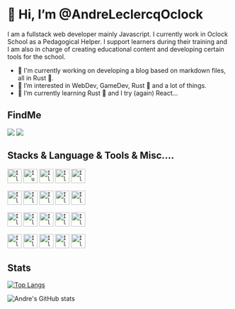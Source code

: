 # 👋 Hi, I’m @AndreLeclercqOclock

I am a fullstack web developer mainly Javascript. I currently work in Oclock School as a Pedagogical Helper. I support learners during their training and I am also in charge of creating educational content and developing certain tools for the school.

- 🔭 I'm currently working on developing a blog based on markdown files, all in Rust 🦀.
- 👀 I’m interested in WebDev, GameDev, Rust 🦀 and a lot of things.
- 🌱 I’m currently learning Rust 🦀 and I try (again) React...

## FindMe
[![](https://img.shields.io/badge/linkedin-%230077B5.svg?style=for-the-badge&logo=linkedin)](https://www.linkedin.com/in/andre-leclercq/)
[![](https://img.shields.io/badge/mastodon-%236364FF?style=for-the-badge&logo=mastodon&logoColor=%23FFFFFF)](https://toot.cat/@leifer)

## Stacks & Language & Tools & Misc....
<code><img alt="I love Linux" height="32" width="32" src="https://cdn.simpleicons.org/linux" /></code>
<code><img alt="I use Arch BTW" height="32" width="32" src="https://cdn.simpleicons.org/archlinux" /></code>
<code><img alt="I love NeoVim" height="32" width="32" src="https://cdn.simpleicons.org/neovim" /></code>
<code><img alt="I love GIT" height="32" width="32" src="https://cdn.simpleicons.org/git" /></code>
<code><img alt="I love Duck Duck Go" height="32" width="32" src="https://cdn.simpleicons.org/duckduckgo" /></code>

<code><img alt="I love Rust" height="32" width="32" src="https://cdn.simpleicons.org/rust" /></code>
<code><img alt="I love Javascript" height="32" width="32" src="https://cdn.simpleicons.org/javascript" /></code>
<code><img alt="I love Node.js" height="32" width="32" src="https://cdn.simpleicons.org/node.js" /></code>
<code><img alt="I love Postgresql" height="32" width="32" src="https://cdn.simpleicons.org/postgresql" /></code>
<code><img alt="I love Supabase" height="32" width="32" src="https://cdn.simpleicons.org/supabase" /></code>

<code><img alt="I love Firefox" height="32" width="32" src="https://cdn.simpleicons.org/firefox" /></code>
<code><img alt="I love Godot Engine" height="32" width="32" src="https://cdn.simpleicons.org/godotengine" /></code>
<code><img alt="I love Libre Office" height="32" width="32" src="https://cdn.simpleicons.org/libreoffice" /></code>
<code><img alt="I love Inkscape" height="32" width="32" src="https://cdn.simpleicons.org/inkscape" /></code>
<code><img alt="I love Krita" height="32" width="32" src="https://cdn.simpleicons.org/krita" /></code>

<code><img alt="I love Debian" height="32" width="32" src="https://cdn.simpleicons.org/debian" /></code>
<code><img alt="I love KDE" height="32" width="32" src="https://cdn.simpleicons.org/kde" /></code>
<code><img alt="I love Vivaldi" height="32" width="32" src="https://cdn.simpleicons.org/vivaldi" /></code>
<code><img alt="I love Asciidoctor" height="32" width="32" src="https://cdn.simpleicons.org/asciidoctor" /></code>
<code><img alt="I love OBS Studio" height="32" width="32" src="https://cdn.simpleicons.org/obsstudio" /></code>

## Stats
[![Top Langs](https://github-readme-stats.vercel.app/api/top-langs/?username=andreleclercqoclock&layout=compact&count_private=true&theme=calm)](https://github.com/anuraghazra/github-readme-stats)

![Andre's GitHub stats](https://github-readme-stats.vercel.app/api?username=andreleclercqoclock&count_private=true&theme=calm)

